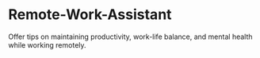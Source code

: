 # Remote-Work-Assistant
Offer tips on maintaining productivity, work-life balance, and mental health while working remotely.
